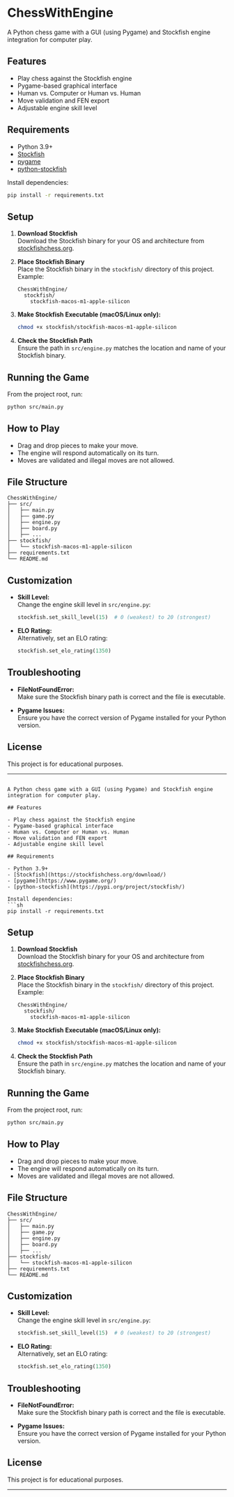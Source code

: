 # ChessWithEngine

A Python chess game with a GUI (using Pygame) and Stockfish engine integration for computer play.

## Features

- Play chess against the Stockfish engine
- Pygame-based graphical interface
- Human vs. Computer or Human vs. Human
- Move validation and FEN export
- Adjustable engine skill level

## Requirements

- Python 3.9+
- [Stockfish](https://stockfishchess.org/download/)
- [pygame](https://www.pygame.org/)
- [python-stockfish](https://pypi.org/project/stockfish/)

Install dependencies:
```sh
pip install -r requirements.txt
```

## Setup

1. **Download Stockfish**  
   Download the Stockfish binary for your OS and architecture from [stockfishchess.org](https://stockfishchess.org/download/).

2. **Place Stockfish Binary**  
   Place the Stockfish binary in the `stockfish/` directory of this project.  
   Example:  
   ```
   ChessWithEngine/
     stockfish/
       stockfish-macos-m1-apple-silicon
   ```

3. **Make Stockfish Executable (macOS/Linux only):**
   ```sh
   chmod +x stockfish/stockfish-macos-m1-apple-silicon
   ```

4. **Check the Stockfish Path**  
   Ensure the path in `src/engine.py` matches the location and name of your Stockfish binary.

## Running the Game

From the project root, run:
```sh
python src/main.py
```

## How to Play

- Drag and drop pieces to make your move.
- The engine will respond automatically on its turn.
- Moves are validated and illegal moves are not allowed.

## File Structure

```
ChessWithEngine/
├── src/
│   ├── main.py
│   ├── game.py
│   ├── engine.py
│   ├── board.py
│   ├── ...
├── stockfish/
│   └── stockfish-macos-m1-apple-silicon
├── requirements.txt
└── README.md
```

## Customization

- **Skill Level:**  
  Change the engine skill level in `src/engine.py`:
  ```python
  stockfish.set_skill_level(15)  # 0 (weakest) to 20 (strongest)
  ```

- **ELO Rating:**  
  Alternatively, set an ELO rating:
  ```python
  stockfish.set_elo_rating(1350)
  ```

## Troubleshooting

- **FileNotFoundError:**  
  Make sure the Stockfish binary path is correct and the file is executable.

- **Pygame Issues:**  
  Ensure you have the correct version of Pygame installed for your Python version.

## License

This project is for educational purposes.

---
```# ChessWithEngine

A Python chess game with a GUI (using Pygame) and Stockfish engine integration for computer play.

## Features

- Play chess against the Stockfish engine
- Pygame-based graphical interface
- Human vs. Computer or Human vs. Human
- Move validation and FEN export
- Adjustable engine skill level

## Requirements

- Python 3.9+
- [Stockfish](https://stockfishchess.org/download/)
- [pygame](https://www.pygame.org/)
- [python-stockfish](https://pypi.org/project/stockfish/)

Install dependencies:
```sh
pip install -r requirements.txt
```

## Setup

1. **Download Stockfish**  
   Download the Stockfish binary for your OS and architecture from [stockfishchess.org](https://stockfishchess.org/download/).

2. **Place Stockfish Binary**  
   Place the Stockfish binary in the `stockfish/` directory of this project.  
   Example:  
   ```
   ChessWithEngine/
     stockfish/
       stockfish-macos-m1-apple-silicon
   ```

3. **Make Stockfish Executable (macOS/Linux only):**
   ```sh
   chmod +x stockfish/stockfish-macos-m1-apple-silicon
   ```

4. **Check the Stockfish Path**  
   Ensure the path in `src/engine.py` matches the location and name of your Stockfish binary.

## Running the Game

From the project root, run:
```sh
python src/main.py
```

## How to Play

- Drag and drop pieces to make your move.
- The engine will respond automatically on its turn.
- Moves are validated and illegal moves are not allowed.

## File Structure

```
ChessWithEngine/
├── src/
│   ├── main.py
│   ├── game.py
│   ├── engine.py
│   ├── board.py
│   ├── ...
├── stockfish/
│   └── stockfish-macos-m1-apple-silicon
├── requirements.txt
└── README.md
```

## Customization

- **Skill Level:**  
  Change the engine skill level in `src/engine.py`:
  ```python
  stockfish.set_skill_level(15)  # 0 (weakest) to 20 (strongest)
  ```

- **ELO Rating:**  
  Alternatively, set an ELO rating:
  ```python
  stockfish.set_elo_rating(1350)
  ```

## Troubleshooting

- **FileNotFoundError:**  
  Make sure the Stockfish binary path is correct and the file is executable.

- **Pygame Issues:**  
  Ensure you have the correct version of Pygame installed for your Python version.

## License

This project is for educational purposes.

---